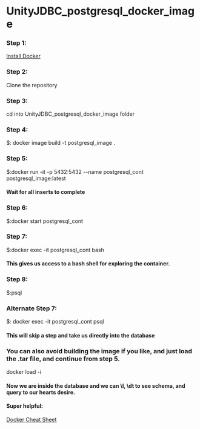 # UnityJDBC_postgresql_docker_image

### Step 1:
[Install Docker](https://docs.docker.com/install/)

### Step 2:
Clone the repository
### Step 3:
cd into UnityJDBC_postgresql_docker_image folder
### Step 4:
$: docker image build -t postgresql_image .
### Step 5:
$:docker run -it -p 5432:5432 --name postgresql_cont postgresql_image:latest
#### Wait for all inserts to complete 
### Step 6:
$:docker start postgresql_cont
### Step 7:
$:docker exec -it postgresql_cont bash
#### This gives us access to a bash shell for exploring the container.
### Step 8:
$:psql
### Alternate Step 7:
$: docker exec -it postgresql_cont psql
#### This will skip a step and take us directly into the database 

### You can also avoid building the image if you like, and just load the .tar file, and continue from step 5.
docker load -i <path to image tar file>

#### Now we are inside the database and we can \l, \dt to see schema, and query to our hearts desire.

#### Super helpful:
[Docker Cheat Sheet](https://www.docker.com/sites/default/files/Docker_CheatSheet_08.09.2016_0.pdf)


